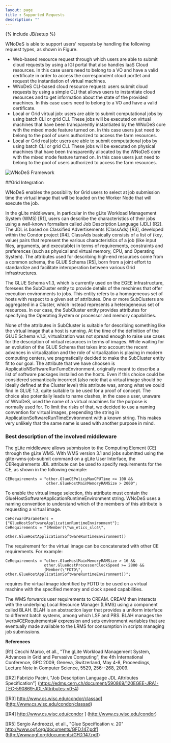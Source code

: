 ```yaml
---
layout: page
title : Supported Requests
description: ""
---
```

{% include JB/setup %}

WNoDeS is able to support users' requests by handling the following request types, as shown in Figure.

* Web-based resource request through which users are able to submit cloud requests by using a IGI portal that also handles IaaS Cloud resources. In this case users need to belong to a VO and have a valid certificate in order to access the correspondent cloud portlet and request the instantiation of virtual machines.
* WNoDeS CLI-based cloud resource request: users submit cloud requests by using a simple CLI that allows users to instantiate cloud resources and to get information about the state of the provided machines. In this case users need to belong to a VO and have a valid certificate.
* Local or Grid virtual job: users are able to submit computational jobs by using batch CLI or grid CLI. These jobs will be executed on virtual machines that have been transparently instantiated by the WNoDeS core with the mixed mode feature turned on. In this case users just need to belong to the pool of users authorized to access the farm resources.
* Local or Grid real job: users are able to submit computational jobs by using batch CLI or grid CLI. These jobs will be executed on physical machines that have been transparently allocated by the WNoDeS core with the mixed mode feature turned on. In this case users just need to belong to the pool of users authorized to access the farm resources.

![WNoDeS Framework]({{site.baseurl}}/images/supported_requests_new.png)

##Grid Integration

WNoDeS enables the possibility for Grid users to select at job submission time the virtual image that will be loaded on the Worker Node that will execute the job.

In the gLite middleware, in particular in the gLite Workload Management System (WMS) [R1], users can describe the characteristics of their jobs using a well-known formalism called Job Description Language (JDL) [R2]. The JDL is based on Classified Advertisements (ClassAds) [R3], developed within the Condor project [R4]. ClassAds basically consists of a list of (key, value) pairs that represent the various characteristics of a job (like input files, arguments, and executable) in terms of requirements, constraints and preferences  (such as physical and virtual memory, CPU, and Operating System). The attributes used for describing high-end resources come from a common schema, the GLUE Schema [R5], born from a joint effort to standardize and facilitate interoperation between various Grid infrastructures.

The GLUE Schema v1.3, which is currently used on the EGEE infrastructure, foresees the SubCluster entity to provide details of the mechines that offer execution environments to jobs. This entity refers to a homogeneous set of hosts with respect to a given set of attributes. One or more SubClusters are aggregated in a Cluster, which instead represents a heterogeneous set of resources. In our case, the SubCluster entity provides attributes for specifying the Operating System or processor and memory capabilities.

None of the attributes in SubCluster is suitable for describing something like the virtual image that a host is running. At the time of the definition of the GLUE Schema v.1.3, virtualization was not spread enough to raise use cases for the description of virtual resources in terms of images. While waiting for an evolution of the GLUE Schema that takes into account the recent advances in virtualization and the role of virtualization is playing in modern computing centers, we pragmatically decided to make the SubCluster entity fit to our goal. The attribute that we have choosen is ApplicatioNSoftwareRunTumeEnvironment, originally meant to describe a list of software packages installed on the hosts. Even if this choice could be considered semantically incorrect (also note that a virtual image should be ideally defined at the Cluster level) this attribute was, among what we could find in GLUE 1.3, quite suitable to be used for a proof of concept. The choice also potentially leads to name clashes, in the case a user, unaware of WNoDeS, used the name of a virtual machines for the purpose is normally used for. To limit the risks of that, we decided to use a naming convention for virtual images, prepending the string in ApplicationSoftwareRunTimeEnvironment with a known string. This makes very unlikely that the same name is used with another purpose in mind.

### Best description of the involved middleware

The gLite middleware allows submission to the Computing Element (CE) through the gLite WMS. With WMS version 3.1 and jobs submitted using the glite-wms-job-submit command on a gLite User Interface, the CERequirements JDL attribute can be used to specify requirements for the CE, as shown in the following example:

    CERequirements = "other.GlueCEPolicyMaxCPUTime >= 100 &&
                      other.GlueHostMainMemoryRAMSize > 2000";

To enable the virtual image selection, this attribute must contain the
GlueHostSoftwareApplicationRuntimeEnvironment string. WNoDeS uses a naming convention to understand which of the members of this attribute is requesting a virtual image.

    CeForwardParameters =  {"GlueHostSoftwareApplicationRuntimeEnvironment"};
    CeRequirements = "(Member(\"vm_etics_slc4\",
                              other.GlueHostApplicationSoftwareRuntimeEnvironment))

The requirement for the virtual image can be concatenated with other CE requirements. For example:

    CeRequirements = "other.GlueHostMainMemoryRAMSize > 16 &&
                     other.GlueHostProcessorClockSpeed >= 2800 &&
                     (Member(\"FDTD\", other.GlueHostApplicationSoftwareRuntimeEnvironment))";

requires the virtual image identified by FDTD to be used on a virtual machine with the specified memory and clock speed capabilities.

The WMS forwards user requirements to CREAM. CREAM then interacts with the underlying Local Resource Manager (LRMS) using a component called BLAH. BLAH is an abstraction layer that provides a uniform interface to different batch systems, among which LSF and PBS. BLAH manages the \verb#CERequirements# expression and sets environment variables that are eventually made available to the LRMS for consumption in scripts managing job submissions.

**References**

[R1] Cecchi Marco, et all., "The gLite Workload Management System, Advances in Grid and Pervasive Computing", the 4th International Conference, GPC 2009, Geneva, Switzerland, May 4-8, Proceedings, Lecture Note in Computer Science, 5529, 256--268, 2009.

[\[R2\] Fabrizio Pacini, "Job Description Language JDL Attributes Specification"] (https://edms.cern.ch/document/590869/120EGEE-JRA1-TEC-590869-JDL-Attributes-v0-4)

[\[R3\] http://www.cs.wisc.edu/condor/classad] (http://www.cs.wisc.edu/condor/classad)

[\[R4\] http://www.cs.wisc.edu/condor ] (http://www.cs.wisc.edu/condor)

[\[R5\] Sergio Andreozzi, et all., "Glue Specification v. 20" http://www.ogf.org/documents/GFD.147.pdf] (http://www.ogf.org/documents/GFD.147.pdf)
